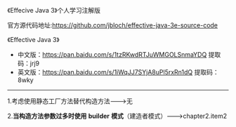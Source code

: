 《Effecive Java 3》个人学习注解版

官方源代码地址:https://github.com/jbloch/effective-java-3e-source-code

《Effective Java 3》

- 中文版：https://pan.baidu.com/s/1tzRKwdRTJuWMGOLSnmaYDQ 
  提取码：jrj9
- 英文版：https://pan.baidu.com/s/1iWqJJ7SYjA8uPl5rxRn1dQ 
  提取码：8wky

---

1.考虑使用静态工厂方法替代构造方法--->无

2.**当构造方法参数过多时使用** **builder** **模式**（建造者模式）--->chapter2.item2



